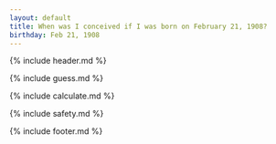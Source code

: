 ```yaml
---
layout: default
title: When was I conceived if I was born on February 21, 1908?
birthday: Feb 21, 1908
---
```


{% include header.md %}

{% include guess.md %}

{% include calculate.md %}

{% include safety.md %}

{% include footer.md %}



